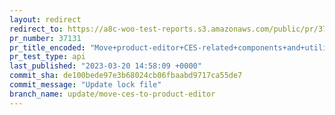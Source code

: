 ```yaml
---
layout: redirect
redirect_to: https://a8c-woo-test-reports.s3.amazonaws.com/public/pr/37131/api/index.html
pr_number: 37131
pr_title_encoded: "Move+product-editor+CES-related+components+and+utilities"
pr_test_type: api
last_published: "2023-03-20 14:58:09 +0000"
commit_sha: de100bede97e3b68024cb06fbaabd9717ca55de7
commit_message: "Update lock file"
branch_name: update/move-ces-to-product-editor
---
```


